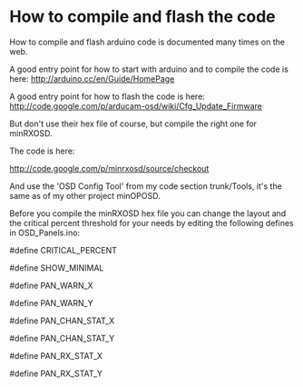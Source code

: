 # How to compile and flash the code #


How to compile and flash arduino code is documented many times on the web.

A good entry point for how to start with arduino and to compile the code is here: http://arduino.cc/en/Guide/HomePage

A good entry point for how to flash the code is here: http://code.google.com/p/arducam-osd/wiki/Cfg_Update_Firmware

But don't use their hex file of course, but compile the right one for minRXOSD.

The code is here:

http://code.google.com/p/minrxosd/source/checkout

And use the 'OSD Config Tool' from my code section trunk/Tools, it's the same as of my other project minOPOSD.

Before you compile the minRXOSD hex file you can change the layout and the critical percent threshold for your needs by editing the following defines in OSD\_Panels.ino:


#define CRITICAL\_PERCENT

#define SHOW\_MINIMAL

#define PAN\_WARN\_X

#define PAN\_WARN\_Y

#define PAN\_CHAN\_STAT\_X

#define PAN\_CHAN\_STAT\_Y

#define PAN\_RX\_STAT\_X

#define PAN\_RX\_STAT\_Y